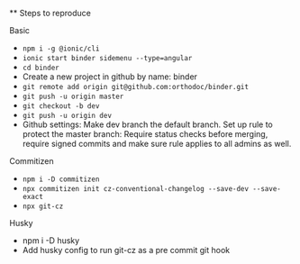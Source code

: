 ** Steps to reproduce

Basic
* `npm i -g @ionic/cli`
* `ionic start binder sidemenu --type=angular`
* `cd binder`
* Create a new project in github by name: binder
* `git remote add origin git@github.com:orthodoc/binder.git`
* `git push -u origin master`
* `git checkout -b dev`
* `git push -u origin dev`
* Github settings: Make dev branch the default branch. Set up rule to protect the master branch: Require status checks before merging, require signed commits and make sure rule applies to all admins as well.

Commitizen
* `npm i -D commitizen`
* `npx commitizen init cz-conventional-changelog --save-dev --save-exact`
* `npx git-cz`

Husky
* npm i -D husky
* Add husky config to run git-cz as a pre commit git hook

